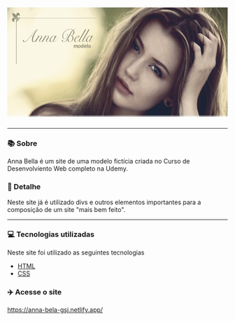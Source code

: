 <h1 align="center"><img height="250px" src="./Img/capa.png"></h1>
<hr>

### 📚 Sobre

Anna Bella é um site de uma modelo fictícia criada no Curso de Desenvolviento Web completo na Udemy.

### 🎨 Detalhe

Neste site já é utilizado divs e outros elementos importantes para a composição de um site "mais bem feito".

<hr>

### 💻 Tecnologias utilizadas

Neste site foi utilizado as seguintes tecnologias

- [HTML](https://www.w3schools.com/html/)
- [CSS](https://www.w3schools.com/css/)


### :airplane: Acesse o site

https://anna-bela-gsj.netlify.app/
